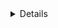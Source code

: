 <details>
	This is first version of my game
	![first version](https://i.imgur.com/KnyQIXR.png)
</details>

